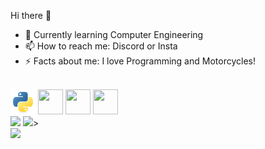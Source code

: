 Hi there 👋




- 🌱 Currently learning Computer Engineering
- 📫 How to reach me: Discord or Insta
- ⚡ Facts about me: I love Programming and Motorcycles!
<div style="display: inline_block"><br>
  <img loading="center" height="40" width="40" src="https://raw.githubusercontent.com/devicons/devicon/master/icons/python/python-original.svg">
  <img loading="center" src="https://cdn.jsdelivr.net/gh/devicons/devicon/icons/java/java-original.svg" width="40" height="40"/> 
  <img loading="center" src="https://cdn.jsdelivr.net/gh/devicons/devicon/icons/c/c-original.svg" width="40" height="40"/> 
  <img loading="center" src="https://cdn.jsdelivr.net/gh/devicons/devicon/icons/cplusplus/cplusplus-original.svg" width="40" height="40"/> 
</div>
<div> 
  <a href="https://www.instagram.com/pedrito_trindade4/" target="black"><img src="https://img.shields.io/badge/-Instagram-%23E4405F?style=for-the-badge&logo=instagram&logoColor=black" target="_blank"></a>
<a href="https://discord.com/Pei#5422" target="black"><img src="https://img.shields.io/badge/-Instagram-%23E4405F?style=for-the-badge&logo=instagram&logoColor=black" target="_blank"></a>>

</div>
  <img height="180em" src="https://github-readme-stats.vercel.app/api/top-langs/?username=Pedromqt&layout=compact&langs_count=16&theme=dark"/>
